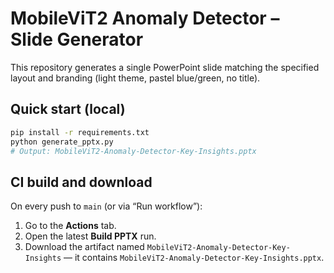 # MobileViT2 Anomaly Detector – Slide Generator

This repository generates a single PowerPoint slide matching the specified layout and branding (light theme, pastel blue/green, no title).

## Quick start (local)

```bash
pip install -r requirements.txt
python generate_pptx.py
# Output: MobileViT2-Anomaly-Detector-Key-Insights.pptx
```

## CI build and download

On every push to `main` (or via “Run workflow”):
1. Go to the **Actions** tab.
2. Open the latest **Build PPTX** run.
3. Download the artifact named `MobileViT2-Anomaly-Detector-Key-Insights` — it contains `MobileViT2-Anomaly-Detector-Key-Insights.pptx`. 
